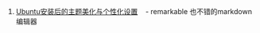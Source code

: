 1. [Ubuntu安装后的主题美化与个性化设置](http://blog.csdn.net/MasterAnt_D/article/details/56839492)
    - remarkable 也不错的markdown编辑器
